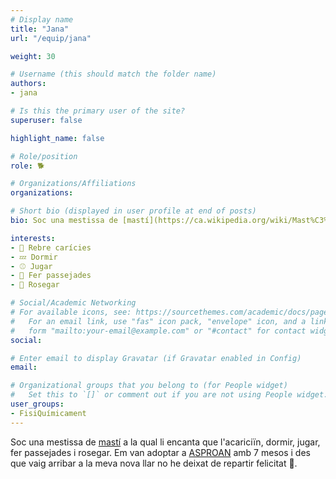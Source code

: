 ```yaml
---
# Display name
title: "Jana"
url: "/equip/jana"

weight: 30

# Username (this should match the folder name)
authors:
- jana

# Is this the primary user of the site?
superuser: false

highlight_name: false

# Role/position
role: 🐕

# Organizations/Affiliations
organizations:

# Short bio (displayed in user profile at end of posts)
bio: Soc una mestissa de [mastí](https://ca.wikipedia.org/wiki/Mast%C3%AD) a la qual li encanta que l'acariciïn, dormir, jugar, fer passejades i rosegar.

interests:
- 🫳 Rebre carícies
- 💤 Dormir
- ⚾ Jugar
- 🐾 Fer passejades
- 🦴 Rosegar

# Social/Academic Networking
# For available icons, see: https://sourcethemes.com/academic/docs/page-builder/#icons
#   For an email link, use "fas" icon pack, "envelope" icon, and a link in the
#   form "mailto:your-email@example.com" or "#contact" for contact widget.
social:

# Enter email to display Gravatar (if Gravatar enabled in Config)
email:

# Organizational groups that you belong to (for People widget)
#   Set this to `[]` or comment out if you are not using People widget.
user_groups:
- FisiQuímicament
---
```


Soc una mestissa de [mastí](https://ca.wikipedia.org/wiki/Mast%C3%AD) a la qual li encanta que l'acariciïn, dormir, jugar, fer passejades i rosegar. Em van adoptar a [ASPROAN](https://asproansantander.es) amb 7 mesos i des que vaig arribar a la meva nova llar no he deixat de repartir felicitat 🥰.
